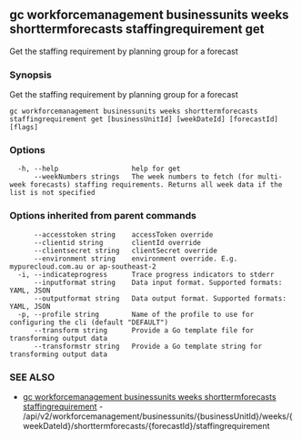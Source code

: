 ## gc workforcemanagement businessunits weeks shorttermforecasts staffingrequirement get

Get the staffing requirement by planning group for a forecast

### Synopsis

Get the staffing requirement by planning group for a forecast

```
gc workforcemanagement businessunits weeks shorttermforecasts staffingrequirement get [businessUnitId] [weekDateId] [forecastId] [flags]
```

### Options

```
  -h, --help                  help for get
      --weekNumbers strings   The week numbers to fetch (for multi-week forecasts) staffing requirements. Returns all week data if the list is not specified
```

### Options inherited from parent commands

```
      --accesstoken string    accessToken override
      --clientid string       clientId override
      --clientsecret string   clientSecret override
      --environment string    environment override. E.g. mypurecloud.com.au or ap-southeast-2
  -i, --indicateprogress      Trace progress indicators to stderr
      --inputformat string    Data input format. Supported formats: YAML, JSON
      --outputformat string   Data output format. Supported formats: YAML, JSON
  -p, --profile string        Name of the profile to use for configuring the cli (default "DEFAULT")
      --transform string      Provide a Go template file for transforming output data
      --transformstr string   Provide a Go template string for transforming output data
```

### SEE ALSO

* [gc workforcemanagement businessunits weeks shorttermforecasts staffingrequirement](gc_workforcemanagement_businessunits_weeks_shorttermforecasts_staffingrequirement.html)	 - /api/v2/workforcemanagement/businessunits/{businessUnitId}/weeks/{weekDateId}/shorttermforecasts/{forecastId}/staffingrequirement


